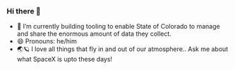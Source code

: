 ### Hi there 👋

<!--
**kisna72/kisna72** is a ✨ _special_ ✨ repository because its `README.md` (this file) appears on your GitHub profile.

Here are some ideas to get you started:

- 🔭 I’m currently working on ...
- 🌱 I’m currently learning ...
- 👯 I’m looking to collaborate on ...
- 🤔 I’m looking for help with ...
- 💬 Ask me about ...
- 📫 How to reach me: ...
- 😄 Pronouns: ...
- ⚡ Fun fact: ...
-->

- 🔭 I’m currently building tooling to enable State of Colorado to manage and share the enormous amount of data they collect.
- 😄 Pronouns: he/him
- 🌏🪐 I love all things that fly in and out of our atmosphere.. Ask me about what SpaceX is upto these days! 
